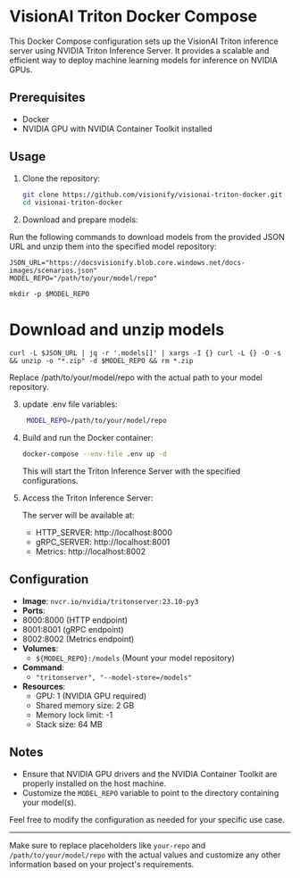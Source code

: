# VisionAI Triton Docker Compose

This Docker Compose configuration sets up the VisionAI Triton inference server using NVIDIA Triton Inference Server. It provides a scalable and efficient way to deploy machine learning models for inference on NVIDIA GPUs.

## Prerequisites

- Docker
- NVIDIA GPU with NVIDIA Container Toolkit installed

## Usage

1. Clone the repository:

    ```bash
    git clone https://github.com/visionify/visionai-triton-docker.git
    cd visionai-triton-docker
    ```

2. Download and prepare models:

Run the following commands to download models from the provided JSON URL and unzip them into the specified model repository:

    JSON_URL="https://docsvisionify.blob.core.windows.net/docs-images/scenarios.json"
    MODEL_REPO="/path/to/your/model/repo"

    mkdir -p $MODEL_REPO

# Download and unzip models
    curl -L $JSON_URL | jq -r '.models[]' | xargs -I {} curl -L {} -O -s && unzip -o "*.zip" -d $MODEL_REPO && rm *.zip

  Replace /path/to/your/model/repo with the actual path to your model repository.


3. update .env file variables:
   
    ```bash 
     MODEL_REPO=/path/to/your/model/repo
    ```
4. Build and run the Docker container:

    ```bash
    docker-compose --env-file .env up -d
    ```

    This will start the Triton Inference Server with the specified configurations.

5. Access the Triton Inference Server:

    The server will be available at:
    - HTTP_SERVER: http://localhost:8000
    - gRPC_SERVER: http://localhost:8001
    - Metrics: http://localhost:8002

## Configuration

  - **Image**: `nvcr.io/nvidia/tritonserver:23.10-py3`
  - **Ports**:
  - 8000:8000 (HTTP endpoint)
  - 8001:8001 (gRPC endpoint)
  - 8002:8002 (Metrics endpoint)
- **Volumes**:
  - `${MODEL_REPO}:/models` (Mount your model repository)
- **Command**:
  - `"tritonserver", "--model-store=/models"`
- **Resources**:
  - GPU: 1 (NVIDIA GPU required)
  - Shared memory size: 2 GB
  - Memory lock limit: -1
  - Stack size: 64 MB

## Notes

- Ensure that NVIDIA GPU drivers and the NVIDIA Container Toolkit are properly installed on the host machine.
- Customize the `MODEL_REPO` variable to point to the directory containing your model(s).

Feel free to modify the configuration as needed for your specific use case.

---

Make sure to replace placeholders like `your-repo` and `/path/to/your/model/repo` with the actual values and customize any other information based on your project's requirements.
